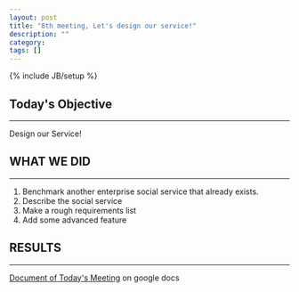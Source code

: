 ```yaml
---
layout: post
title: "8th meeting, Let's design our service!"
description: ""
category: 
tags: []
---
```

{% include JB/setup %}

## Today's Objective
---
Design our Service!

## WHAT WE DID
---
1. Benchmark another enterprise social service that already exists.
2. Describe the social service
3. Make a rough requirements list
4. Add some advanced feature

## RESULTS
---
[Document of Today's Meeting] on google docs


[Document of Today's Meeting]: https://docs.google.com/document/d/1UXFXS4bbkfRWpzhrGkk6dIQwBxE4D7qs5BIpFMVCLqA/edit
